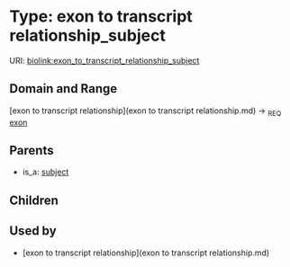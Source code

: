 
# Type: exon to transcript relationship_subject




URI: [biolink:exon_to_transcript_relationship_subject](https://w3id.org/biolink/vocab/exon_to_transcript_relationship_subject)


## Domain and Range

[exon to transcript relationship](exon to transcript relationship.md) ->  <sub>REQ</sub> [exon](exon.md)

## Parents

 *  is_a: [subject](sequence_feature_relationship_subject.md)

## Children


## Used by

 * [exon to transcript relationship](exon to transcript relationship.md)
